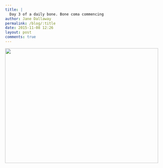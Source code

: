 ```yaml
---
title: |
  Day 3 of a daily bone. Bone coma commencing
author: Jane Dallaway
permalink: /blog/:title
date: 2015-11-08 12:26
layout: post
comments: true
---
```


<div><a href="//static.skitters.dallaway.com/tp_IMG_4490.JPG"><img src="//static.skitters.dallaway.com/tp_thumb_IMG_4490.JPG" width="500" height="375"/></a></div>



  

      
